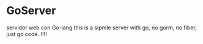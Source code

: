 # GoServer
servidor web con Go-lang
this is a sipmle server with go, no gorm, no fiber, just go code..!!!!
